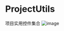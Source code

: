 # ProjectUtils
项目实用控件集合
![image](https://github.com/SunHao666/ProjectUtils/blob/master/ProjectUtils/screenshots/screenshots/textview1.png)
